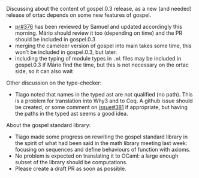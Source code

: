 Discussing about the content of gospel.0.3 release, as a new (and needed)
release of ortac depends on some new features of gospel.

- [pr#376](https://github.com/ocaml-gospel/gospel/pull/376) has been reviewed
  by Samuel and updated accordingly this morning. Mário should review it too
  (depending on time) and the PR should be included in gospel.0.3
- merging the cameleer version of gospel into main takes some time, this won't
  be included in gospel.0.3, but later.
- including the typing of module types in `.ml` files may be included in
  gospel.0.3 if Mário find the time, but this is not necessary on the ortac
  side, so it can also wait

Other discussion on the type-checker:

- Tiago noted that names in the typed ast are not qualified (no path). This is
  a problem for translation into Why3 and to Coq. A github issue should be
  created, or some comment on
  [issue#381](https://github.com/ocaml-gospel/gospel/issues/381) if
  appropriate, but having the paths in the typed ast seems a good idea.


About the gospel standard library:

- Tiago made some progress on rewriting the gospel standard library in the
  spirit of what had been said in the math library meeting last week: focusing
  on sequences and define behaviours of function with axioms.
- No problem is expected on translating it to OCaml: a large enough subset of
  the library should be computations.
- Please create a draft PR as soon as possible.
